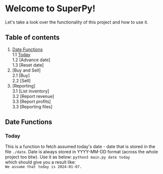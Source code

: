 # **Welcome to SuperPy!**

Let's take a look over the functionality of this project and how to use it.

## Table of contents

1. [Date Functions](#datefunctions)</br>
    1.1 [Today](#today)</br>
    1.2 [Advance date]</br>
    1.3 [Reset date]
2. [Buy and Sell]</br>
    2.1 [Buy]</br>
    2.2 [Sell]
3. [Reporting]</br>
    3.1 [List inventory]</br>
    3.2 [Report revenue]</br>
    3.3 [Report profits]</br>
    3.3 [Reporting files]



## Date Functions <a name="datefunctions"></a> 

### Today <a name="today"></a></br>
This is a function to fetch assumed today's date - date that is stored in the file `./date`. Date is always stored in YYYY-MM-DD format (across the whole project too btw). Use it as below:
`python3 main.py date today` </br>
which should give you a result like: </br>
`We assume that today is 2024-01-07.`


